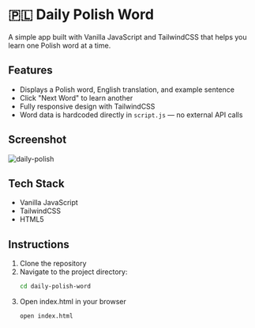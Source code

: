 # 🇵🇱 Daily Polish Word

A simple app built with Vanilla JavaScript and TailwindCSS that helps you learn one Polish word at a time.

## Features

- Displays a Polish word, English translation, and example sentence
- Click "Next Word" to learn another
- Fully responsive design with TailwindCSS
- Word data is hardcoded directly in `script.js` — no external API calls

## Screenshot

![daily-polish](https://github.com/user-attachments/assets/9491ad26-c968-48c0-888b-9930a8979ff2)

## Tech Stack

- Vanilla JavaScript
- TailwindCSS
- HTML5

## Instructions

1. Clone the repository  
2. Navigate to the project directory:  
   ```bash
   cd daily-polish-word
3. Open index.html in your browser
   ```bash
   open index.html
